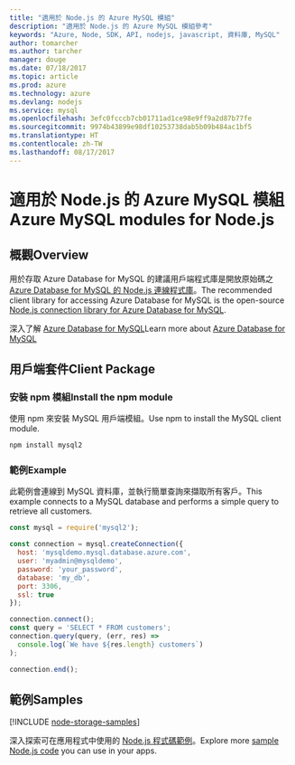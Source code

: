 ```yaml
---
title: "適用於 Node.js 的 Azure MySQL 模組"
description: "適用於 Node.js 的 Azure MySQL 模組參考"
keywords: "Azure, Node, SDK, API, nodejs, javascript, 資料庫, MySQL"
author: tomarcher
ms.author: tarcher
manager: douge
ms.date: 07/18/2017
ms.topic: article
ms.prod: azure
ms.technology: azure
ms.devlang: nodejs
ms.service: mysql
ms.openlocfilehash: 3efc0fcccb7cb01711ad1ce98e9ff9a2d87b77fe
ms.sourcegitcommit: 9974b43899e98df10253738dab5b09b484ac1bf5
ms.translationtype: HT
ms.contentlocale: zh-TW
ms.lasthandoff: 08/17/2017
---
```

# <a name="azure-mysql-modules-for-nodejs"></a><span data-ttu-id="e7a90-104">適用於 Node.js 的 Azure MySQL 模組</span><span class="sxs-lookup"><span data-stu-id="e7a90-104">Azure MySQL modules for Node.js</span></span>

## <a name="overview"></a><span data-ttu-id="e7a90-105">概觀</span><span class="sxs-lookup"><span data-stu-id="e7a90-105">Overview</span></span>

<span data-ttu-id="e7a90-106">用於存取 Azure Database for MySQL 的建議用戶端程式庫是開放原始碼之 [Azure Database for MySQL 的 Node.js 連線程式庫](https://github.com/sidorares/node-mysql2)。</span><span class="sxs-lookup"><span data-stu-id="e7a90-106">The recommended client library for accessing Azure Database for MySQL is the open-source [Node.js connection library for Azure Database for MySQL](https://github.com/sidorares/node-mysql2).</span></span> 

<span data-ttu-id="e7a90-107">深入了解 [Azure Database for MySQL](https://docs.microsoft.com/azure/MySQL/)</span><span class="sxs-lookup"><span data-stu-id="e7a90-107">Learn more about [Azure Database for MySQL](https://docs.microsoft.com/azure/MySQL/)</span></span>

## <a name="client-package"></a><span data-ttu-id="e7a90-108">用戶端套件</span><span class="sxs-lookup"><span data-stu-id="e7a90-108">Client Package</span></span>

### <a name="install-the-npm-module"></a><span data-ttu-id="e7a90-109">安裝 npm 模組</span><span class="sxs-lookup"><span data-stu-id="e7a90-109">Install the npm module</span></span>

<span data-ttu-id="e7a90-110">使用 npm 來安裝 MySQL 用戶端模組。</span><span class="sxs-lookup"><span data-stu-id="e7a90-110">Use npm to install the MySQL client module.</span></span>

```bash
npm install mysql2
```   

### <a name="example"></a><span data-ttu-id="e7a90-111">範例</span><span class="sxs-lookup"><span data-stu-id="e7a90-111">Example</span></span>

<span data-ttu-id="e7a90-112">此範例會連線到 MySQL 資料庫，並執行簡單查詢來擷取所有客戶。</span><span class="sxs-lookup"><span data-stu-id="e7a90-112">This example connects to a MySQL database and performs a simple query to retrieve all customers.</span></span>

```javascript
const mysql = require('mysql2');

const connection = mysql.createConnection({
  host: 'mysqldemo.mysql.database.azure.com',
  user: 'myadmin@mysqldemo',
  password: 'your_password',
  database: 'my_db',
  port: 3306,
  ssl: true
});

connection.connect();
const query = 'SELECT * FROM customers';
connection.query(query, (err, res) =>
  console.log(`We have ${res.length} customers`)
);

connection.end();
```

## <a name="samples"></a><span data-ttu-id="e7a90-113">範例</span><span class="sxs-lookup"><span data-stu-id="e7a90-113">Samples</span></span>

[!INCLUDE [node-storage-samples](../docs-ref-conceptual/includes/mysql-samples.md)]

<span data-ttu-id="e7a90-114">深入探索可在應用程式中使用的 [Node.js 程式碼範例](https://azure.microsoft.com/resources/samples/?platform=nodejs)。</span><span class="sxs-lookup"><span data-stu-id="e7a90-114">Explore more [sample Node.js code](https://azure.microsoft.com/resources/samples/?platform=nodejs) you can use in your apps.</span></span>
